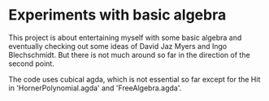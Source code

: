 # Experiments with basic algebra

This project is about entertaining myself with some basic algebra and eventually checking out some ideas of David Jaz Myers and Ingo Blechschmidt.
But there is not much around so far in the direction of the second point.

The code uses cubical agda, which is not essential so far except for the Hit in 'HornerPolynomial.agda' and 'FreeAlgebra.agda'.